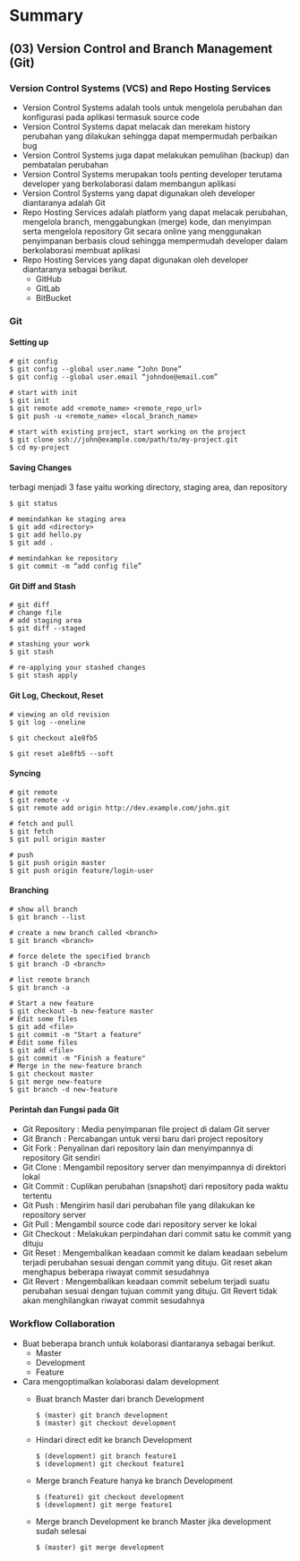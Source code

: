 # Summary 

## (03) Version Control and Branch Management (Git)

### Version Control Systems (VCS) and Repo Hosting Services
- Version Control Systems adalah tools untuk mengelola perubahan dan konfigurasi pada aplikasi termasuk source code
- Version Control Systems dapat melacak dan merekam history perubahan yang dilakukan sehingga dapat mempermudah perbaikan bug
- Version Control Systems juga dapat melakukan pemulihan (backup) dan pembatalan perubahan
- Version Control Systems merupakan tools penting developer terutama developer yang berkolaborasi dalam membangun aplikasi
- Version Control Systems yang dapat digunakan oleh developer diantaranya adalah Git
- Repo Hosting Services adalah platform yang dapat melacak perubahan, mengelola branch, menggabungkan (merge) kode, dan menyimpan serta mengelola repository Git secara online yang menggunakan penyimpanan berbasis cloud sehingga mempermudah developer dalam berkolaborasi membuat aplikasi
- Repo Hosting Services yang dapat digunakan oleh developer diantaranya sebagai berikut.
    - GitHub
    - GitLab
    - BitBucket

### Git

#### Setting up

```
# git config
$ git config --global user.name “John Done”
$ git config --global user.email “johndoe@email.com”

# start with init
$ git init
$ git remote add <remote_name> <remote_repo_url>
$ git push -u <remote_name> <local_branch_name>

# start with existing project, start working on the project
$ git clone ssh://john@example.com/path/to/my-project.git
$ cd my-project 

```

#### Saving Changes

terbagi menjadi 3 fase yaitu working directory, staging area, dan repository

```
$ git status

# memindahkan ke staging area
$ git add <directory>
$ git add hello.py
$ git add .

# memindahkan ke repository
$ git commit -m “add config file”

```
#### Git Diff and Stash

```
# git diff
# change file
# add staging area
$ git diff --staged

# stashing your work
$ git stash	

# re-applying your stashed changes
$ git stash apply

```
####  Git Log, Checkout, Reset

```
# viewing an old revision
$ git log --oneline

$ git checkout a1e8fb5

$ git reset a1e8fb5 --soft

```
#### Syncing

```
# git remote
$ git remote -v
$ git remote add origin http://dev.example.com/john.git

# fetch and pull
$ git fetch 
$ git pull origin master

# push
$ git push origin master
$ git push origin feature/login-user

```

#### Branching

```
# show all branch
$ git branch --list

# create a new branch called <branch>
$ git branch <branch>

# force delete the specified branch
$ git branch -D <branch>

# list remote branch
$ git branch -a

# Start a new feature
$ git checkout -b new-feature master
# Edit some files
$ git add <file>
$ git commit -m "Start a feature"
# Edit some files
$ git add <file>
$ git commit -m "Finish a feature"
# Merge in the new-feature branch
$ git checkout master
$ git merge new-feature
$ git branch -d new-feature

```

#### Perintah dan Fungsi pada Git

- Git Repository    : Media penyimpanan file project di dalam Git server
- Git Branch        : Percabangan untuk versi baru dari project repository
- Git Fork          : Penyalinan dari repository lain dan menyimpannya di repository Git sendiri
- Git Clone         : Mengambil repository server dan menyimpannya di direktori lokal
- Git Commit        : Cuplikan perubahan (snapshot) dari repository pada waktu tertentu
- Git Push          : Mengirim hasil dari perubahan file yang dilakukan ke repository server
- Git Pull          : Mengambil source code dari repository server ke lokal
- Git Checkout      : Melakukan perpindahan dari commit satu ke commit yang dituju
- Git Reset         : Mengembalikan keadaan commit ke dalam keadaan sebelum terjadi perubahan sesuai dengan commit yang dituju. Git reset akan menghapus beberapa riwayat commit sesudahnya
- Git Revert        : Mengembalikan keadaan commit sebelum terjadi suatu perubahan sesuai dengan tujuan commit yang dituju. Git Revert tidak akan menghilangkan riwayat commit sesudahnya



### Workflow Collaboration
- Buat beberapa branch untuk kolaborasi diantaranya sebagai berikut.
    - Master  
    - Development 
    - Feature 
- Cara mengoptimalkan kolaborasi dalam development
    - Buat branch Master dari branch Development
        ```
        $ (master) git branch development
        $ (master) git checkout development
        
        ```
    - Hindari direct edit ke branch Development
        ```
        $ (development) git branch feature1
        $ (development) git checkout feature1

        ```
    - Merge branch Feature hanya ke branch Development
        
        ```
        $ (feature1) git checkout development
        $ (development) git merge feature1

        ```
    - Merge branch Development ke branch Master jika development sudah selesai
        ```
        $ (master) git merge development

        ```







 